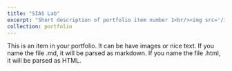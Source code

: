 ```yaml
---
title: "SIAS Lab"
excerpt: "Short description of portfolio item number 1<br/><img src='/images/photo_2024-09-16_17-24-52.jpg'>"
collection: portfolio
---
```


This is an item in your portfolio. It can be have images or nice text. If you name the file .md, it will be parsed as markdown. If you name the file .html, it will be parsed as HTML. 
